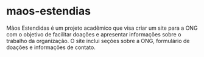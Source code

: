 # maos-estendias
Mãos Estendidas é um projeto acadêmico que visa criar um site para a ONG com o objetivo de facilitar doações e apresentar informações sobre o trabalho da organização. O site inclui seções sobre a ONG, formulário de doações e informações de contato.
